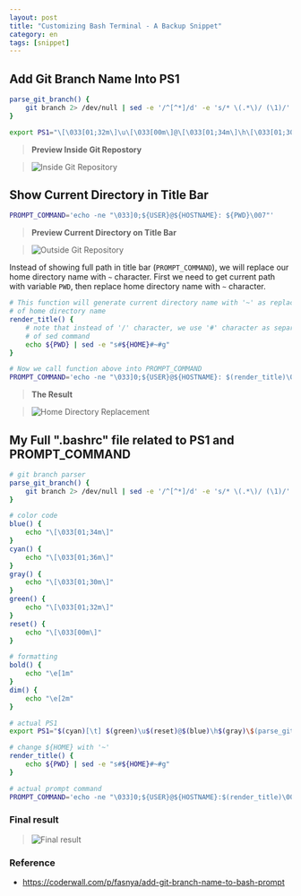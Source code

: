 ```yaml
---
layout: post
title: "Customizing Bash Terminal - A Backup Snippet"
category: en
tags: [snippet]
---
```

## Add Git Branch Name Into PS1

```bash
parse_git_branch() {
    git branch 2> /dev/null | sed -e '/^[^*]/d' -e 's/* \(.*\)/ (\1)/'
}

export PS1="\[\033[01;32m\]\u\[\033[00m\]@\[\033[01;34m\]\h\[\033[01;30m\]\$(parse_git_branch)\[\033[00m\]: "
```

> **Preview Inside Git Repostory**

> ![Inside Git Repository](https://i.imgur.com/d7ZvrK0.png)

## Show Current Directory in Title Bar

```bash
PROMPT_COMMAND='echo -ne "\033]0;${USER}@${HOSTNAME}: ${PWD}\007"'
```

> **Preview Current Directory on Title Bar**

> ![Outside Git Repository](https://i.imgur.com/0cbxM9w.png)

Instead of showing full path in title bar (`PROMPT_COMMAND`), we will replace our home directory name with `~` character. First we need to get current path with variable `PWD`, then replace home directory name with `~` character.

```bash
# This function will generate current directory name with '~' as replacement
# of home directory name
render_title() {
    # note that instead of '/' character, we use '#' character as separator
    # of sed command
    echo ${PWD} | sed -e "s#${HOME}#~#g"
}

# Now we call function above into PROMPT_COMMAND
PROMPT_COMMAND='echo -ne "\033]0;${USER}@${HOSTNAME}: $(render_title)\007"'
```

> **The Result**

> ![Home Directory Replacement](https://i.imgur.com/ZTAnXst.png)

## My Full ".bashrc" file related to PS1 and PROMPT_COMMAND

```bash
# git branch parser
parse_git_branch() {
    git branch 2> /dev/null | sed -e '/^[^*]/d' -e 's/* \(.*\)/ (\1)/'
}

# color code
blue() {
    echo "\[\033[01;34m\]"
}
cyan() {
    echo "\[\033[01;36m\]"
}
gray() {
    echo "\[\033[01;30m\]"
}
green() {
    echo "\[\033[01;32m\]"
}
reset() {
    echo "\[\033[00m\]"
}

# formatting
bold() {
    echo "\e[1m"
}
dim() {
    echo "\e[2m"
}

# actual PS1
export PS1="$(cyan)[\t] $(green)\u$(reset)@$(blue)\h$(gray)\$(parse_git_branch): $(cyan)\e[95m\e[2m[\w]$(reset)\n\\$ "

# change ${HOME} with '~'
render_title() {
    echo ${PWD} | sed -e "s#${HOME}#~#g"
}

# actual prompt command
PROMPT_COMMAND='echo -ne "\033]0;${USER}@${HOSTNAME}:$(render_title)\007"'
```
### Final result

> ![Final result](https://i.imgur.com/slLSjCG.png)

### Reference

- https://coderwall.com/p/fasnya/add-git-branch-name-to-bash-prompt
